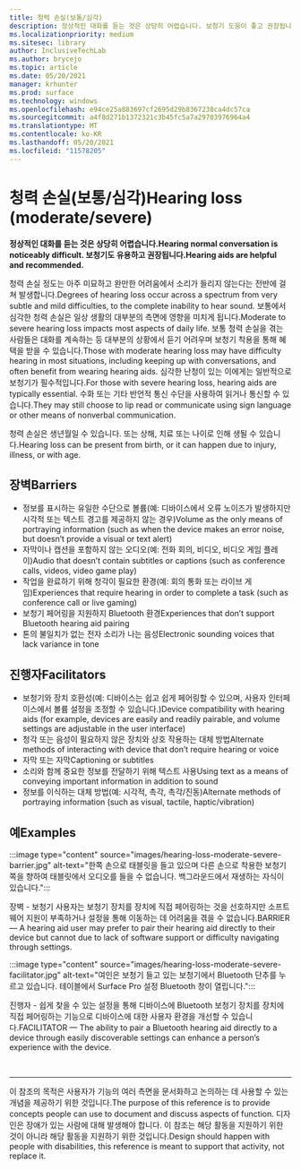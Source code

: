 ```yaml
---
title: 청력 손실(보통/심각)
description: 정상적인 대화를 듣는 것은 상당히 어렵습니다. 보청기 도움이 좋고 권장됩니다.
ms.localizationpriority: medium
ms.sitesec: library
author: InclusiveTechLab
ms.author: brycejo
ms.topic: article
ms.date: 05/20/2021
manager: krhunter
ms.prod: surface
ms.technology: windows
ms.openlocfilehash: e94ce25a883697cf2695d29b8367238ca4dc57ca
ms.sourcegitcommit: a4f8d271b1372321c3b45fc5a7a29703976964a4
ms.translationtype: MT
ms.contentlocale: ko-KR
ms.lasthandoff: 05/20/2021
ms.locfileid: "11578205"
---
```

# <a name="hearing-loss-moderatesevere"></a><span data-ttu-id="2edf1-104">청력 손실(보통/심각)</span><span class="sxs-lookup"><span data-stu-id="2edf1-104">Hearing loss (moderate/severe)</span></span>

**<span data-ttu-id="2edf1-105">정상적인 대화를 듣는 것은 상당히 어렵습니다.</span><span class="sxs-lookup"><span data-stu-id="2edf1-105">Hearing normal conversation is noticeably difficult.</span></span> <span data-ttu-id="2edf1-106">보청기도 유용하고 권장됩니다.</span><span class="sxs-lookup"><span data-stu-id="2edf1-106">Hearing aids are helpful and recommended.</span></span>**

<span data-ttu-id="2edf1-107">청력 손실 정도는 아주 미묘하고 완만한 어려움에서 소리가 들리지 않는다는 전반에 걸쳐 발생합니다.</span><span class="sxs-lookup"><span data-stu-id="2edf1-107">Degrees of hearing loss occur across a spectrum from very subtle and mild difficulties, to the complete inability to hear sound.</span></span> <span data-ttu-id="2edf1-108">보통에서 심각한 청력 손실은 일상 생활의 대부분의 측면에 영향을 미치게 됩니다.</span><span class="sxs-lookup"><span data-stu-id="2edf1-108">Moderate to severe hearing loss impacts most aspects of daily life.</span></span> <span data-ttu-id="2edf1-109">보통 청력 손실을 겪는 사람들은 대화를 계속하는 등 대부분의 상황에서 듣기 어려우며 보청기 착용을 통해 혜택을 받을 수 있습니다.</span><span class="sxs-lookup"><span data-stu-id="2edf1-109">Those with moderate hearing loss may have difficulty hearing in most situations, including keeping up with conversations, and often benefit from wearing hearing aids.</span></span> <span data-ttu-id="2edf1-110">심각한 난청이 있는 이에게는 일반적으로 보청기가 필수적입니다.</span><span class="sxs-lookup"><span data-stu-id="2edf1-110">For those with severe hearing loss, hearing aids are typically essential.</span></span> <span data-ttu-id="2edf1-111">수화 또는 기타 반언적 통신 수단을 사용하여 읽거나 통신할 수 있습니다.</span><span class="sxs-lookup"><span data-stu-id="2edf1-111">They may still choose to lip read or communicate using sign language or other means of nonverbal communication.</span></span>

<span data-ttu-id="2edf1-112">청력 손실은 생년월일 수 있습니다. 또는 상해, 치료 또는 나이로 인해 생될 수 있습니다.</span><span class="sxs-lookup"><span data-stu-id="2edf1-112">Hearing loss can be present from birth, or it can happen due to injury, illness, or with age.</span></span>

## <a name="barriers"></a><span data-ttu-id="2edf1-113">장벽</span><span class="sxs-lookup"><span data-stu-id="2edf1-113">Barriers</span></span>
* <span data-ttu-id="2edf1-114">정보를 표시하는 유일한 수단으로 볼륨(예: 디바이스에서 오류 노이즈가 발생하지만 시각적 또는 텍스트 경고를 제공하지 않는 경우)</span><span class="sxs-lookup"><span data-stu-id="2edf1-114">Volume as the only means of portraying information (such as when the device makes an error noise, but doesn’t provide a visual or text alert)</span></span>
* <span data-ttu-id="2edf1-115">자막이나 캡션을 포함하지 않는 오디오(예: 전화 회의, 비디오, 비디오 게임 플레이)</span><span class="sxs-lookup"><span data-stu-id="2edf1-115">Audio that doesn’t contain subtitles or captions (such as conference calls, videos, video game play)</span></span>
* <span data-ttu-id="2edf1-116">작업을 완료하기 위해 청각이 필요한 환경(예: 회의 통화 또는 라이브 게임)</span><span class="sxs-lookup"><span data-stu-id="2edf1-116">Experiences that require hearing in order to complete a task (such as conference call or live gaming)</span></span>
* <span data-ttu-id="2edf1-117">보청기 페어링을 지원하지 Bluetooth 환경</span><span class="sxs-lookup"><span data-stu-id="2edf1-117">Experiences that don’t support Bluetooth hearing aid pairing</span></span>
* <span data-ttu-id="2edf1-118">톤의 불일치가 없는 전자 소리가 나는 음성</span><span class="sxs-lookup"><span data-stu-id="2edf1-118">Electronic sounding voices that lack variance in tone</span></span>

## <a name="facilitators"></a><span data-ttu-id="2edf1-119">진행자</span><span class="sxs-lookup"><span data-stu-id="2edf1-119">Facilitators</span></span>
* <span data-ttu-id="2edf1-120">보청기와 장치 호환성(예: 디바이스는 쉽고 쉽게 페어링할 수 있으며, 사용자 인터페이스에서 볼륨 설정을 조정할 수 있습니다.)</span><span class="sxs-lookup"><span data-stu-id="2edf1-120">Device compatibility with hearing aids (for example, devices are easily and readily pairable, and volume settings are adjustable in the user interface)</span></span>
* <span data-ttu-id="2edf1-121">청각 또는 음성이 필요하지 않은 장치와 상호 작용하는 대체 방법</span><span class="sxs-lookup"><span data-stu-id="2edf1-121">Alternate methods of interacting with device that don’t require hearing or voice</span></span>
* <span data-ttu-id="2edf1-122">자막 또는 자막</span><span class="sxs-lookup"><span data-stu-id="2edf1-122">Captioning or subtitles</span></span>
* <span data-ttu-id="2edf1-123">소리와 함께 중요한 정보를 전달하기 위해 텍스트 사용</span><span class="sxs-lookup"><span data-stu-id="2edf1-123">Using text as a means of conveying important information in addition to sound</span></span>
* <span data-ttu-id="2edf1-124">정보를 이식하는 대체 방법(예: 시각적, 촉각, 촉각/진동)</span><span class="sxs-lookup"><span data-stu-id="2edf1-124">Alternate methods of portraying information (such as visual, tactile, haptic/vibration)</span></span>

## <a name="examples"></a><span data-ttu-id="2edf1-125">예</span><span class="sxs-lookup"><span data-stu-id="2edf1-125">Examples</span></span>

:::image type="content" source="images/hearing-loss-moderate-severe-barrier.jpg" alt-text="한쪽 손으로 태블릿을 들고 있으며 다른 손으로 착용한 보청기 쪽을 향하여 태블릿에서 오디오를 들을 수 없습니다. 백그라운드에서 재생하는 자식이 있습니다.":::

<span data-ttu-id="2edf1-128">장벽 - 보청기 사용자는 보청기 장치를 장치에 직접 페어링하는 것을 선호하지만 소프트웨어 지원이 부족하거나 설정을 통해 이동하는 데 어려움을 겪을 수 없습니다.</span><span class="sxs-lookup"><span data-stu-id="2edf1-128">BARRIER — A hearing aid user may prefer to pair their hearing aid directly to their device but cannot due to lack of software support or difficulty navigating through settings.</span></span> 

:::image type="content" source="images/hearing-loss-moderate-severe-facilitator.jpg" alt-text="여인은 보청기 들고 있는 보청기에서 Bluetooth 단추를 누르고 있습니다. 테이블에서 Surface Pro 설정 Bluetooth 창이 열립니다.":::

<span data-ttu-id="2edf1-131">진행자 - 쉽게 찾을 수 있는 설정을 통해 디바이스에 Bluetooth 보청기 장치를 장치에 직접 페어링하는 기능으로 디바이스에 대한 사용자 환경을 개선할 수 있습니다.</span><span class="sxs-lookup"><span data-stu-id="2edf1-131">FACILITATOR — The ability to pair a Bluetooth hearing aid directly to a device through easily discoverable settings can enhance a person’s experience with the device.</span></span> 


&nbsp;

[comment]: # (Footer 문)
___
<span data-ttu-id="2edf1-133">이 참조의 목적은 사용자가 기능의 여러 측면을 문서화하고 논의하는 데 사용할 수 있는 개념을 제공하기 위한 것입니다.</span><span class="sxs-lookup"><span data-stu-id="2edf1-133">The purpose of this reference is to provide concepts people can use to document and discuss aspects of function.</span></span> <span data-ttu-id="2edf1-134">디자인은 장애가 있는 사람에 대해 발생해야 합니다. 이 참조는 해당 활동을 지원하기 위한 것이 아니라 해당 활동을 지원하기 위한 것입니다.</span><span class="sxs-lookup"><span data-stu-id="2edf1-134">Design should happen with people with disabilities, this reference is meant to support that activity, not replace it.</span></span> 